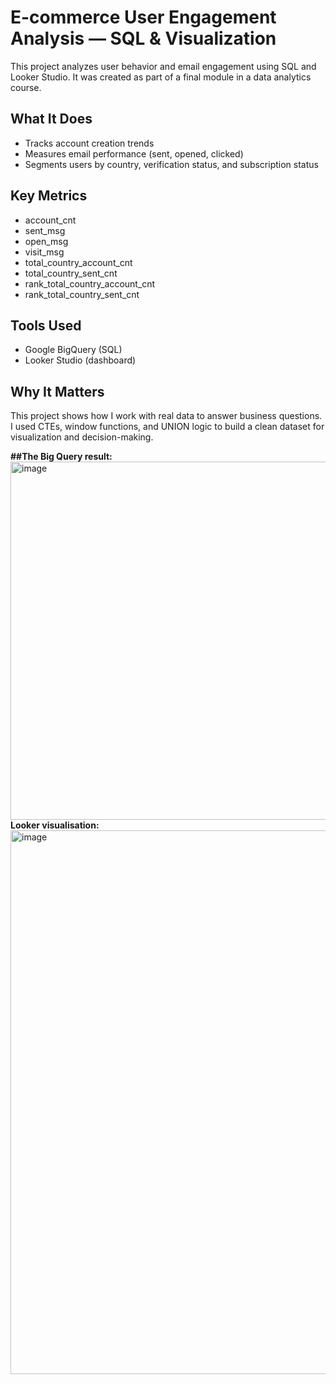 # E-commerce User Engagement Analysis — SQL & Visualization

This project analyzes user behavior and email engagement using SQL and Looker Studio. It was created as part of a final module in a data analytics course.

## What It Does

- Tracks account creation trends
- Measures email performance (sent, opened, clicked)
- Segments users by country, verification status, and subscription status

## Key Metrics

- account_cnt
- sent_msg
- open_msg
- visit_msg
- total_country_account_cnt
- total_country_sent_cnt
- rank_total_country_account_cnt
- rank_total_country_sent_cnt

## Tools Used

- Google BigQuery (SQL)
- Looker Studio (dashboard)

## Why It Matters

This project shows how I work with real data to answer business questions. I used CTEs, window functions, and UNION logic to build a clean dataset for visualization and decision-making.

**##The Big Query result:**
<img width="1351" height="573" alt="image" src="https://github.com/user-attachments/assets/d6b285b9-3761-46d4-9bfb-7db074792932" />
**Looker visualisation:**
<img width="1501" height="870" alt="image" src="https://github.com/user-attachments/assets/2504c1b4-5bd0-454b-87a4-0381260b008a" />

